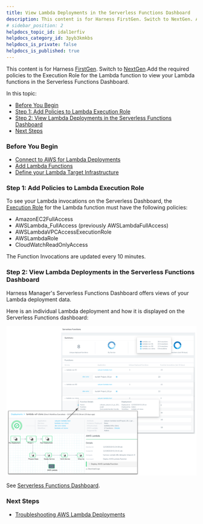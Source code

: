```yaml
---
title: View Lambda Deployments in the Serverless Functions Dashboard
description: This content is for Harness FirstGen. Switch to NextGen. Add the required policies to the Execution Role for the Lambda function to view your Lambda functions in the Serverless Functions Dashboard. I…
# sidebar_position: 2
helpdocs_topic_id: idal1erfiv
helpdocs_category_id: 3pyb3kmkbs
helpdocs_is_private: false
helpdocs_is_published: true
---
```


This content is for Harness [FirstGen](../../../../getting-started/harness-first-gen-vs-harness-next-gen.md). Switch to [NextGen](https://docs.harness.io/article/5fnx4hgwsa).Add the required policies to the Execution Role for the Lambda function to view your Lambda functions in the Serverless Functions Dashboard.

In this topic:

* [Before You Begin](#before_you_begin)
* [Step 1: Add Policies to Lambda Execution Role](#step_1_add_policies_to_lambda_execution_role)
* [Step 2: View Lambda Deployments in the Serverless Functions Dashboard](#step_2_view_lambda_deployments_in_the_serverless_functions_dashboard)
* [Next Steps](#next_steps)

### Before You Begin

* [Connect to AWS for Lambda Deployments](1-delegate-and-connectors-for-lambda.md)
* [Add Lambda Functions](2-service-for-lambda.md)
* [Define your Lambda Target Infrastructure](3-lambda-environments.md)

### Step 1: Add Policies to Lambda Execution Role

To see your Lambda invocations on the Serverless Dashboard, the [Execution Role](https://docs.aws.amazon.com/lambda/latest/dg/lambda-intro-execution-role.html) for the Lambda function must have the following policies:

* AmazonEC2FullAccess
* AWSLambda\_FullAccess (previously AWSLambdaFullAccess)
* AWSLambdaVPCAccessExecutionRole
* AWSLambdaRole
* CloudWatchReadOnlyAccess

The Function Invocations are updated every 10 minutes.

### Step 2: View Lambda Deployments in the Serverless Functions Dashboard

Harness Manager's Serverless Functions Dashboard offers views of your Lambda deployment data.

Here is an individual Lambda deployment and how it is displayed on the Serverless Functions dashboard:

![](./static/view-lamba-deployments-in-the-serverless-functions-dashboard-28.png)

See [Serverless Functions Dashboard](https://docs.harness.io/article/vlj9xbj315-serverless-functions-dashboard).

### Next Steps

* [Troubleshooting AWS Lambda Deployments](https://docs.harness.io/article/g9o2g5jbye-troubleshooting-harness#aws_lambda)

